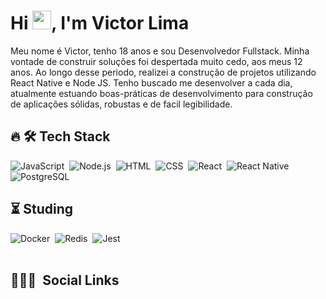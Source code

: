 <h1 align="left">Hi <img src="https://raw.githubusercontent.com/kaueMarques/kaueMarques/master/hi.gif" width="30px">, I'm Victor Lima </h1>

Meu nome é Victor, tenho 18 anos e sou Desenvolvedor Fullstack. Minha vontade de construir soluções foi despertada muito cedo, aos meus 12 anos. Ao longo desse periodo, realizei a construção de projetos utilizando React Native e Node JS. Tenho buscado me desenvolver a cada dia, atualmente estuando boas-práticas de desenvolvimento para construção de aplicações sólidas, robustas e de facil legibilidade.

## 🔥 🛠 Tech Stack
![JavaScript](https://img.shields.io/badge/-JavaScript-05122A?style=flat&logo=javascript)&nbsp;
![Node.js](https://img.shields.io/badge/-Node.js-05122A?style=flat&logo=node.js)&nbsp;
![HTML](https://img.shields.io/badge/-HTML-05122A?style=flat&logo=HTML5)&nbsp;
![CSS](https://img.shields.io/badge/-CSS-05122A?style=flat&logo=CSS3&logoColor=1572B6)&nbsp;
![React](https://img.shields.io/badge/-React-05122A?style=flat&logo=react)&nbsp;
![React Native](https://img.shields.io/badge/-React-05122A?style=flat&logo=react)&nbsp;
![PostgreSQL](https://img.shields.io/badge/-PostgreSQL-05122A?style=flat&logo=postgresql)&nbsp;

## ⏳ Studing
![Docker](https://img.shields.io/badge/-Docker-05122A?style=flat&logo=docker)&nbsp;
![Redis](https://img.shields.io/badge/-Redis-05122A?style=flat&logo=redis)&nbsp;
![Jest](https://img.shields.io/badge/-Jest-05122A?style=flat&logo=jest)&nbsp;
<br><br>

## 👨🏽‍🦲 &nbsp;Social Links

<!--
<p align="left" style="background:yellow">
<a href="https://linkedin.com/in/maykbrito" target="_blank">
  <img align="center" src="https://img.shields.io/badge/-maykbrito-05122A?style=flat&logo=linkedin" alt="linkedin"/>
</a>
<a href="https://instagram.com/maykbrito" target="_blank">
 <img align="center" src="https://img.shields.io/badge/-maykbrito-05122A?style=flat&logo=instagram" alt="instagram"/>
</a>
</p>
-->

<!--
**maykbrito/maykbrito** is a ✨ _special_ ✨ repository because its `README.md` (this file) appears on your GitHub profile.
Here are some ideas to get you started:
- 🔭 I’m currently working on ...
- 🌱 I’m currently learning ...
- 👯 I’m looking to collaborate on ...
- 🤔 I’m looking for help with ...
- 💬 Ask me about ...
- 📫 How to reach me: ...
- 😄 Pronouns: ...
- ⚡ Fun fact: ...
-->
